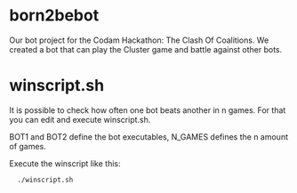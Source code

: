# born2bebot
Our bot project for the Codam Hackathon: The Clash Of Coalitions. We created a bot that can play the Cluster game and battle against other bots.


# winscript.sh
It is possible to check how often one bot beats another in n games. For that you can edit and execute winscript.sh.

BOT1 and BOT2 define the bot executables, N_GAMES defines the n amount of games.

Execute the winscript like this:

```
  ./winscript.sh
```

